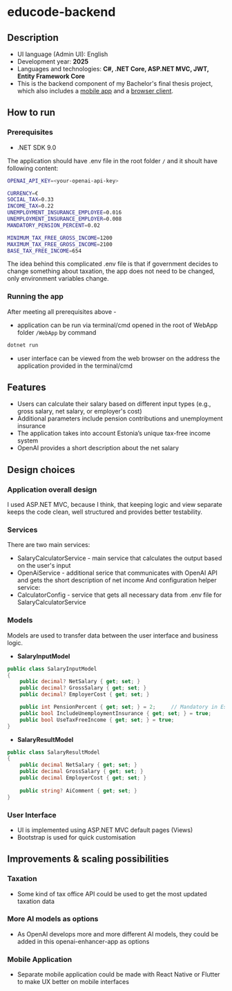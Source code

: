 # educode-backend
## Description

* UI language (Admin UI): English
* Development year: **2025**
* Languages and technologies: **C#, .NET Core, ASP.NET MVC, JWT, Entity Framework Core**
* This is the backend component of my Bachelor's final thesis project, which also includes a [mobile app](https://github.com/alaasmagi/educode-mobile) and a [browser client](https://github.com/alaasmagi/educode-web).

## How to run

### Prerequisites

* .NET SDK 9.0

The application should have .env file in the root folder `/` and it shoult have following content:
```bash
OPENAI_API_KEY=<your-openai-api-key>

CURRENCY=€
SOCIAL_TAX=0.33
INCOME_TAX=0.22
UNEMPLOYMENT_INSURANCE_EMPLOYEE=0.016
UNEMPLOYMENT_INSURANCE_EMPLOYER=0.008
MANDATORY_PENSION_PERCENT=0.02

MINIMUM_TAX_FREE_GROSS_INCOME=1200
MAXIMUM_TAX_FREE_GROSS_INCOME=2100
BASE_TAX_FREE_INCOME=654
```
The idea behind this complicated .env file is that if government decides to change something about taxation, the app does not need to be changed, only environment variables change.

### Running the app

After meeting all prerequisites above - 
* application can be run via terminal/cmd opened in the root of WebApp folder `/WebApp` by command
```bash
dotnet run
```
* user interface can be viewed from the web browser on the address the application provided in the terminal/cmd

## Features
* Users can calculate their salary based on different input types (e.g., gross salary, net salary, or employer's cost)
* Additional parameters include pension contributions and unemployment insurance
* The application takes into account Estonia’s unique tax-free income system
* OpenAI provides a short description about the net salary

## Design choices

### Application overall design
I used ASP.NET MVC, because I think, that keeping logic and view separate keeps the code clean, well structured and provides better testability. 

### Services
There are two main services:
* SalaryCalculatorService - main service that calculates the output based on the user's input
* OpenAiService - additional serice that communicates with OpenAI API and gets the short description of net income
And configuration helper service:
* CalculatorConfig - service that gets all necessary data from .env file for SalaryCalculatorService

### Models
Models are used to transfer data between the user interface and business logic.  
* **SalaryInputModel**
```csharp
public class SalaryInputModel
{
    public decimal? NetSalary { get; set; }
    public decimal? GrossSalary { get; set; }
    public decimal? EmployerCost { get; set; }

    public int PensionPercent { get; set; } = 2;     // Mandatory in Estonia
    public bool IncludeUnemploymentInsurance { get; set; } = true;
    public bool UseTaxFreeIncome { get; set; } = true;
}
```
* **SalaryResultModel**
```csharp
public class SalaryResultModel
{
    public decimal NetSalary { get; set; }
    public decimal GrossSalary { get; set; }
    public decimal EmployerCost { get; set; }
    
    public string? AiComment { get; set; } 
}
```
  
### User Interface
* UI is implemented using ASP.NET MVC default pages (Views)
* Bootstrap is used for quick customisation

## Improvements & scaling possibilities

### Taxation
* Some kind of tax office API could be used to get the most updated taxation data

### More AI models as options
* As OpenAI develops more and more different AI models, they could be added in this openai-enhancer-app as options

### Mobile Application
* Separate mobile application could be made with React Native or Flutter to make UX better on mobile interfaces
